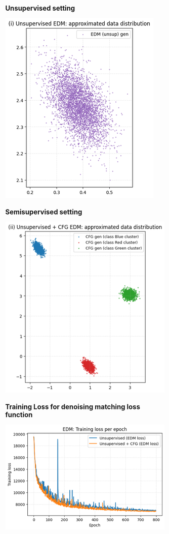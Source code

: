 ## Unsupervised setting
![image](unsup_approxDataDistribution.png) 

## Semisupervised setting
![image](unsup-cfg_approxDataDistribution.png)

## Training Loss for denoising matching loss function
![image](denoisingMatchingLoss_for_2trainings.png)

